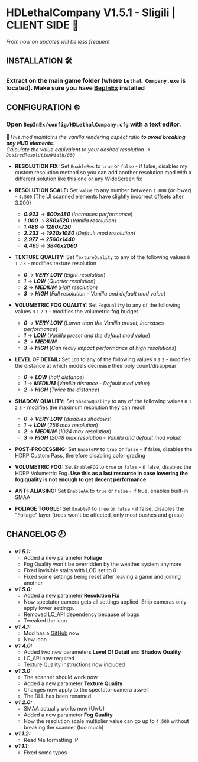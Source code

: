 # HDLethalCompany V1.5.1 - Sligili | CLIENT SIDE 🎈

*From now on updates will be less frequent*

## INSTALLATION 🛠
### Extract on the main game folder (where ```Lethal Company.exe``` is located). Make sure you have [BepInEx](https://github.com/BepInEx/BepInEx) installed

## CONFIGURATION ⚙
### Open ```BepInEx/config/HDLethalCompany.cfg``` with a text editor.

📃*This mod maintains the vanilla rendering aspect ratio ***to avoid breaking any HUD elements***.  
Calculate the value equivalent to your desired resolution -> ```DesiredResolutionWidth/860```*

- **RESOLUTION FIX:** Set ```EnableRes``` to ```true``` or ```false``` - if false, disables my custom resolution method so you can add another resolution mod with a different solution like [this one](https://www.nexusmods.com/lethalcompany/mods/8) or any WideScreen fix

- **RESOLUTION SCALE:** Set ```value``` to any number between ```1.000``` (*or lower*) - ```4.500``` (The UI scanned elements have slightly incorrect offsets after 3.000)
  - ***0.923*** -> ***800x480*** (*Increases performance*)
  - ***1.000*** -> ***860x520*** (*Vanilla resolution*)
  - ***1.488*** -> ***1280x720*** 
  - ***2.233*** -> ***1920x1080*** (*Default mod resolution*)
  - ***2.977*** -> ***2560x1440*** 
  - ***4.465*** -> ***3840x2060*** 

- **TEXTURE QUALITY:** Set ```TextureQuality``` to any of the following values ```0``` ```1``` ```2``` ```3``` - modifies texture resolution
  - ***0*** -> ***VERY LOW*** (*Eight resolution*)
  - ***1*** -> ***LOW*** (*Quarter resolution*)
  - ***2*** -> ***MEDIUM*** (*Half resolution*)
  - ***3*** -> ***HIGH*** (*Full resolution - Vanilla and default mod value*)

- **VOLUMETRIC FOG QUALITY:** Set ```FogQuality``` to any of the following values ```0``` ```1``` ```2``` ```3``` - modifies the volumetric fog budget
  - ***0*** -> ***VERY LOW*** (*Lower than the Vanilla preset, increases performance*)
  - ***1*** -> ***LOW*** (*Vanilla preset and the default mod value*)
  - ***2*** -> ***MEDIUM*** 
  - ***3*** -> ***HIGH*** (*Can really impact performance at high resolutions*)

- **LEVEL OF DETAIL:** Set ```LOD``` to any of the following values ```0``` ```1``` ```2``` - modifies the distance at which models decrease their poly count/disappear
  - ***0*** -> ***LOW*** (*half distance*)
  - ***1*** -> ***MEDIUM*** (*Vanilla distance - Default mod value*)
  - ***2*** -> ***HIGH*** (*Twice the distance*)

- **SHADOW QUALITY:** Set ```ShadowQuality``` to any of the following values ```0``` ```1``` ```2``` ```3``` - modifies the maximum resolution they can reach
  - ***0*** -> ***VERY LOW*** (*disables shadows*)
  - ***1*** -> ***LOW*** (*256 max resolution*)
  - ***2*** -> ***MEDIUM*** (*1024 max resolution*)
  - ***3*** -> ***HIGH*** (*2048 max resolution - Vanilla and default mod value*)

- **POST-PROCESSING:** Set ```EnablePP``` to ```true``` or ```false``` - if false, disables the HDRP Custom Pass, therefore disabling color grading 

- **VOLUMETRIC FOG:** Set ```EnableFOG``` to ```true``` or ```false``` - if false, disables the HDRP Volumetric Fog. **Use this as a last resource in case lowering the fog quality is not enough to get decent performance**

- **ANTI-ALIASING:** Set ```EnableAA``` to ```true``` or ```false``` - if true, enables built-in SMAA

- **FOLIAGE TOGGLE:** Set ```EnableF``` to ```true``` or ```false``` - if false, disables the "Foliage" layer (trees won't be affected, only most bushes and grass)

## CHANGELOG 🕗

- ***v1.5.1:***
     - Added a new parameter **Foliage**
     - Fog Quality won't be overridden by the weather system anymore
     - Fixed invisible stairs with LOD set to 0
     - Fixed some settings being reset after leaving a game and joining another
- ***v1.5.0:***
     - Added a new parameter **Resolution Fix**
     - Now spectator camera gets all settings applied. Ship cameras only apply lower settings.
     - Removed LC_API dependency because of bugs
     - Tweaked the icon
- ***v1.4.1:***
     - Mod has a [GitHub](https://github.com/Sligili/HDLethalCompany) now
     - New icon
- ***v1.4.0:***
     - Added two new parameters **Level Of Detail** and **Shadow Quality**
     - LC_API now required
     - Texture Quality instructions now included
- ***v1.3.0:***
     - The scanner should work now
     - Added a new parameter **Texture Quality** 
     - Changes now apply to the spectator camera aswell
     - The DLL has been renamed
- ***v1.2.0:***
     - SMAA actually works now (UwU)
     - Added a new parameter **Fog Quality** 
     - Now the resolution scale multiplier value can go up to ```4.500``` without breaking the scanner (too much)
- ***v1.1.2:*** 
     - Read Me formatting :P
- ***v1.1.1:*** 
     - Fixed some typos